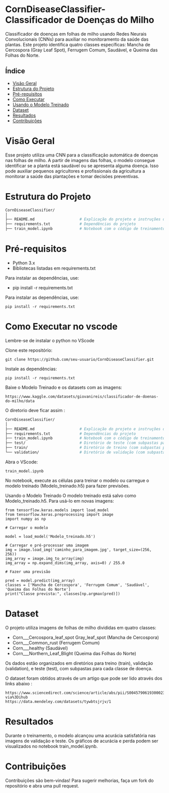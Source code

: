 # CornDiseaseClassifier- Classificador de Doenças do Milho 

Classificador de doenças em folhas de milho usando Redes Neurais Convolucionais (CNNs) para auxiliar no monitoramento da saúde das plantas. Este projeto identifica quatro classes específicas: Mancha de Cercospora (Gray Leaf Spot), Ferrugem Comum, Saudável, e Queima das Folhas do Norte.

## Índice

* [Visão Geral](#Visão-Geral)
* [Estrutura do Projeto](#Estrutura-do-Projeto)
* [Pré-requisitos](#Pré-requisitos)
* [Como Executar](#Como-Executar)
* [Usando o Modelo Treinado](#Usando-o-Modelo-Treinado)
* [Dataset](#Dataset)
* [Resultados](#Resultados)
* [Contribuições](#Contribuições)
  
# Visão Geral

Esse projeto utiliza uma CNN para a classificação automática de doenças nas folhas de milho. A partir de imagens das folhas, o modelo consegue identificar se a planta está saudável ou se apresenta alguma doença. Isso pode auxiliar pequenos agricultores e profissionais da agricultura a monitorar a saúde das plantações e tomar decisões preventivas.

# Estrutura do Projeto 

```bash 
CornDiseaseClassifier/
│
├── README.md                    # Explicação do projeto e instruções de uso
├── requirements.txt             # Dependências do projeto
├── train_model.ipynb            # Notebook com o código de treinamento e avaliação
```
# Pré-requisitos

- Python 3.x
- Bibliotecas listadas em requirements.txt

Para instalar as dependências, use:
 - pip install -r requirements.txt

Para instalar as dependências, use:
```console 
pip install -r requirements.txt
```

# Como Executar no vscode

Lembre-se de instalar o python no VScode 

Clone este repositório:
```console 
git clone https://github.com/seu-usuario/CornDiseaseClassifier.git
```

Instale as dependências:
```console 
pip install -r requirements.txt
```

Baixe o Modelo Treinado e os datasets com as imagens:
```console
https://www.kaggle.com/datasets/giovanireis/classificador-de-doenas-do-milho/data
```

O diretorio deve ficar assim :

```bash 
CornDiseaseClassifier/
│
├── README.md                    # Explicação do projeto e instruções de uso
├── requirements.txt             # Dependências do projeto
├── train_model.ipynb            # Notebook com o código de treinamento e avaliação
├── test/                        # Diretório de teste (com subpastas para cada classe de doença)
├── train/                       # Diretório de treino (com subpastas para cada classe de doença)
└── validation/                  # Diretório de validação (com subpastas para cada classe de doença)
```

Abra o VScode:
```console 
train_model.ipynb
```

No notebook, execute as células para treinar o modelo ou carregue o modelo treinado (Modelo_treinado.h5) para fazer previsões.

Usando o Modelo Treinado
O modelo treinado está salvo como Modelo_treinado.h5. Para usá-lo em novas imagens:
```console 
from tensorflow.keras.models import load_model
from tensorflow.keras.preprocessing import image
import numpy as np

# Carregar o modelo

model = load_model('Modelo_treinado.h5')

# Carregar e pré-processar uma imagem
img = image.load_img('caminho_para_imagem.jpg', target_size=(256, 256))
img_array = image.img_to_array(img)
img_array = np.expand_dims(img_array, axis=0) / 255.0

# Fazer uma previsão

pred = model.predict(img_array)
classes = ['Mancha de Cercospora', 'Ferrugem Comum', 'Saudável', 'Queima das Folhas do Norte']
print("Classe prevista:", classes[np.argmax(pred)])
```

# Dataset
O projeto utiliza imagens de folhas de milho divididas em quatro classes:

- Corn___Cercospora_leaf_spot Gray_leaf_spot (Mancha de Cercospora)
- Corn___Common_rust (Ferrugem Comum)
- Corn___healthy (Saudável)
- Corn___Northern_Leaf_Blight (Queima das Folhas do Norte)

Os dados estão organizados em diretórios para treino (train), validação (validation), e teste (test), com subpastas para cada classe de doença.

O dataset foram obtidos através de um artigo que pode ser lido através dos links abaixo :

```console
https://www.sciencedirect.com/science/article/abs/pii/S0045790619300023?via%3Dihub
https://data.mendeley.com/datasets/tywbtsjrjv/1
```

# Resultados
Durante o treinamento, o modelo alcançou uma acurácia satisfatória nas imagens de validação e teste. Os gráficos de acurácia e perda podem ser visualizados no notebook train_model.ipynb.

# Contribuições
Contribuições são bem-vindas! Para sugerir melhorias, faça um fork do repositório e abra uma pull request.

